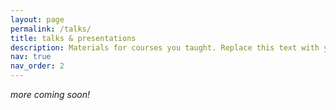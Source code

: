 ```yaml
---
layout: page
permalink: /talks/
title: talks & presentations
description: Materials for courses you taught. Replace this text with your description.
nav: true
nav_order: 2
---
```


*more coming soon!*